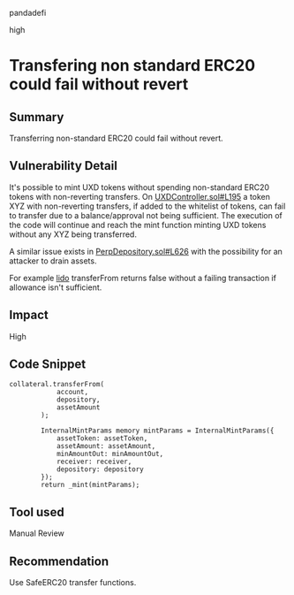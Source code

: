 pandadefi

high

# Transfering non standard ERC20 could fail without revert

## Summary

Transferring non-standard ERC20 could fail without revert.

## Vulnerability Detail

It's possible to mint UXD tokens without spending non-standard ERC20 tokens with non-reverting transfers.
On [UXDController.sol#L195](https://github.com/UXDProtocol/uxd-evm/blob/sherlock-audit/contracts/core/UXDController.sol#L195) a token XYZ with non-reverting transfers, if added to the whitelist of tokens, can fail to transfer due to a balance/approval not being sufficient. The execution of the code will continue and reach the mint function minting UXD tokens without any XYZ being transferred.
 
 A similar issue exists in [PerpDepository.sol#L626](https://github.com/UXDProtocol/uxd-evm/blob/sherlock-audit/contracts/integrations/perp/PerpDepository.sol#L626) with the possibility for an attacker to drain assets.
 
 For example [lido](https://etherscan.io/token/0x5a98fcbea516cf06857215779fd812ca3bef1b32#code) transferFrom returns false without a failing transaction if allowance isn't sufficient.

## Impact

High

## Code Snippet

```solidity
collateral.transferFrom(
            account,
            depository,
            assetAmount
        );

        InternalMintParams memory mintParams = InternalMintParams({
            assetToken: assetToken,
            assetAmount: assetAmount,
            minAmountOut: minAmountOut,
            receiver: receiver,
            depository: depository
        });
        return _mint(mintParams);
```

## Tool used

Manual Review

## Recommendation

Use SafeERC20 transfer functions.